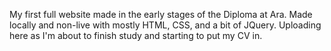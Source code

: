 My first full website made in the early stages of the Diploma at Ara. Made locally and non-live with mostly HTML, CSS, and a bit of JQuery. 
Uploading here as I'm about to finish study and starting to put my CV in.
